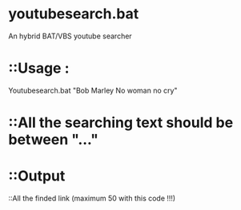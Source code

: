 # youtubesearch.bat
An hybrid BAT/VBS youtube searcher 

# ::Usage : 
  Youtubesearch.bat "Bob Marley No woman no cry"
 # ::All the searching text should be between "..."

# ::Output
  ::All the finded link (maximum 50 with this code !!!)
